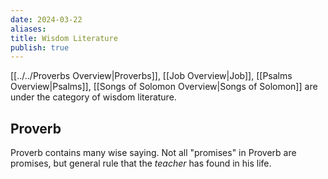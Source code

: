 ```yaml
---
date: 2024-03-22
aliases: 
title: Wisdom Literature
publish: true
---
```


[[../../Proverbs Overview|Proverbs]], [[Job Overview|Job]], [[Psalms Overview|Psalms]], [[Songs of Solomon Overview|Songs of Solomon]] are under the category of wisdom literature.

## Proverb
Proverb contains many wise saying.
Not all "promises" in Proverb are promises, but general rule that the *teacher* has found in his life.
